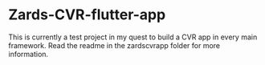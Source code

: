 # Zards-CVR-flutter-app
This is currently a test project in my quest to build a CVR app in every main framework. 
Read the readme in the zardscvrapp folder for more information.